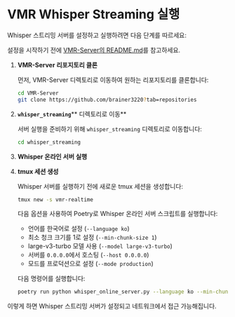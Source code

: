 # VMR Whisper Streaming 실행

Whisper 스트리밍 서버를 설정하고 실행하려면 다음 단계를 따르세요:

설정을 시작하기 전에 [VMR-Server의 README.md](https://github.com/brainer3220/VMR-Server)를 참고하세요.

1. **VMR-Server 리포지토리 클론**

   먼저, VMR-Server 디렉토리로 이동하여 원하는 리포지토리를 클론합니다:

   ```bash
   cd VMR-Server
   git clone https://github.com/brainer3220?tab=repositories
   ```

2. **`whisper_streaming`**\*\* 디렉토리로 이동\*\*

   서버 실행을 준비하기 위해 `whisper_streaming` 디렉토리로 이동합니다:

   ```bash
   cd whisper_streaming
   ```

3. **Whisper 온라인 서버 실행**

4. **tmux 세션 생성**

   Whisper 서버를 실행하기 전에 새로운 tmux 세션을 생성합니다:

   ```bash
   tmux new -s vmr-realtime
   ```

   다음 옵션을 사용하여 Poetry로 Whisper 온라인 서버 스크립트를 실행합니다:

   - 언어를 한국어로 설정 (`--language ko`)
   - 최소 청크 크기를 1로 설정 (`--min-chunk-size 1`)
   - large-v3-turbo 모델 사용 (`--model large-v3-turbo`)
   - 서버를 `0.0.0.0`에서 호스팅 (`--host 0.0.0.0`)
   - 모드를 프로덕션으로 설정 (`--mode production`)

   다음 명령어를 실행합니다:

   ```bash
   poetry run python whisper_online_server.py --language ko --min-chunk-size 1 --model large-v3-turbo --host 0.0.0.0 --mode production
   ```

이렇게 하면 Whisper 스트리밍 서버가 설정되고 네트워크에서 접근 가능해집니다.

